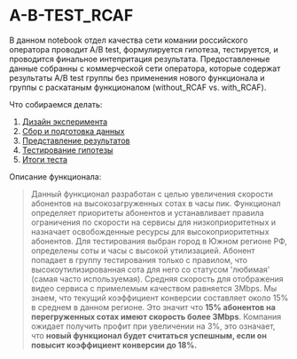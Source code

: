 # A-B-TEST_RCAF

В данном notebook отдел качества сети комании российского оператора проводит A/B test, формулируется гипотеза, тестируется, и проводится финальное интепритация результата. Предоставленные данные собранны с коммерческой сети оператора, которые содержат результаты A/B test группы без применения нового функционала и группы с раскатаным функционалом (without_RCAF vs. with_RCAF). 

Что собираемся делать:

1. [Дизайн эксперимента](#1.-Дизайн-эксперимента)
2. [Сбор и подготовка данных](#2.-Сбор-и-подготовка-данных)
3. [Представление результатов](#3.-Представление-результатов)
4. [Тестирование гипотезы](#4.-Тестирование-гипотезы)
5. [Итоги теста](#5.-Итоги-теста)

Описание функционала:

> Данный функционал разработан с целью увеличения скорости абонентов на высокозагруженных сотах в часы пик. Функционал определяет приоритеты абонентов и устанавливает правила ограничения по скорости на сервисы для низкоприоритетных и назначает освобожденные ресурсы для высокоприоритетных абонентов. Для тестирования выбран город в Южном регионе РФ, определены соты и часы с высокой утилизацией. Абонент попадает в группу тестирования только с правилом, что высокоутилизированная сота для него со статусом 'любимая' (самая часто используемая). Средняя скорость для отображения видео сервиса с примелемым качеством равняется 3Mbps. Мы знаем, что текущий коэффициент конверсии составляет около 15% в среднем в данном регионе. Это значит что **15% абонентов на перегруженных сотах имеют скорость более 3Mbps**. Компания ожидает получить профит при увеличении на 3%, это означает, что **новый функционал будет считаться успешным, если он повысит коэффициент конверсии до 18%.**
